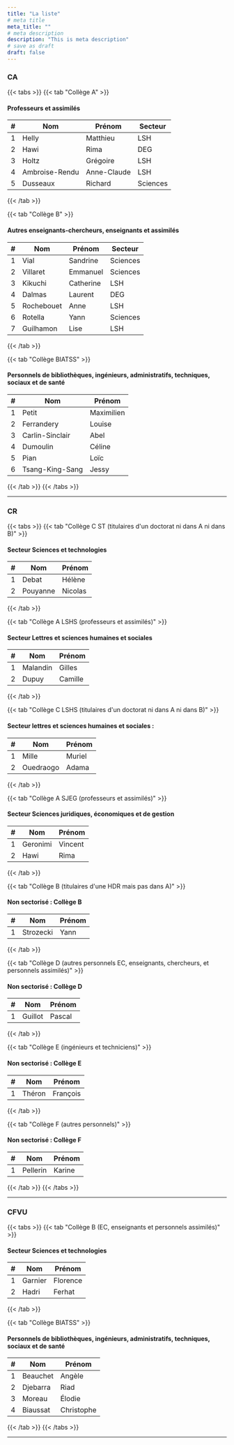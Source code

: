 ```yaml
---
title: "La liste"
# meta title
meta_title: ""
# meta description
description: "This is meta description"
# save as draft
draft: false
---
```


### CA

{{< tabs >}}
{{< tab "Collège A" >}}

#### Professeurs et assimilés

| #  | Nom                        | Prénom      | Secteur   |
|----|----------------------------|-------------|-----------|
| 1  | Helly                      | Matthieu    | LSH       |
| 2  | Hawi                       | Rima        | DEG       |
| 3  | Holtz                      | Grégoire    | LSH       |
| 4  | Ambroise-Rendu             | Anne-Claude | LSH       |
| 5  | Dusseaux                   | Richard     | Sciences  |


{{< /tab >}}

{{< tab "Collège B" >}}

#### Autres enseignants-chercheurs, enseignants et assimilés

| #  | Nom          | Prénom    | Secteur   |
|----|--------------|-----------|-----------|
| 1  | Vial         | Sandrine  | Sciences  |
| 2  | Villaret     | Emmanuel  | Sciences  |
| 3  | Kikuchi      | Catherine | LSH       |
| 4  | Dalmas       | Laurent   | DEG       |
| 5  | Rochebouet   | Anne      | LSH       |
| 6  | Rotella      | Yann      | Sciences  |
| 7  | Guilhamon    | Lise      | LSH       |


{{< /tab >}}

{{< tab "Collège BIATSS" >}}

#### Personnels de bibliothèques, ingénieurs, administratifs, techniques, sociaux et de santé

| #  | Nom             | Prénom      |
|----|-----------------|-------------|
| 1  | Petit           | Maximilien  |
| 2  | Ferrandery      | Louise      |
| 3  | Carlin-Sinclair | Abel        |
| 4  | Dumoulin        | Céline      |
| 5  | Pian            | Loïc        |
| 6  | Tsang-King-Sang | Jessy       |


{{< /tab >}}
{{< /tabs >}}

<hr>

### CR

{{< tabs >}}
{{< tab "Collège C ST (titulaires d'un doctorat ni dans A ni dans B)" >}}

#### Secteur Sciences et technologies

| #  | Nom       | Prénom  |
|----|-----------|---------|
| 1  | Debat     | Hélène  |
| 2  | Pouyanne  | Nicolas |


{{< /tab >}}

{{< tab "Collège A LSHS (professeurs et assimilés)" >}}

#### Secteur Lettres et sciences humaines et sociales 

| #  | Nom       | Prénom  |
|----|-----------|---------|
| 1  | Malandin  | Gilles  |
| 2  | Dupuy     | Camille |


{{< /tab >}}

{{< tab "Collège C LSHS (titulaires d'un doctorat ni dans A ni dans B)" >}}

#### Secteur lettres et sciences humaines et sociales : 

| #  | Nom         | Prénom  |
|----|-------------|---------|
| 1  | Mille       | Muriel  |
| 2  | Ouedraogo   | Adama   |


{{< /tab >}}

{{< tab "Collège A SJEG (professeurs et assimilés)" >}}

#### Secteur Sciences juridiques, économiques et de gestion

| #  | Nom        | Prénom  |
|----|------------|---------|
| 1  | Geronimi   | Vincent |
| 2  | Hawi       | Rima    |


{{< /tab >}}

{{< tab "Collège B (titulaires d'une HDR mais pas dans A)" >}}

#### Non sectorisé : Collège B

| #  | Nom        | Prénom |
|----|------------|--------|
| 1  | Strozecki  | Yann   |


{{< /tab >}}

{{< tab "Collège D (autres personnels EC, enseignants, chercheurs, et personnels assimilés)" >}}

#### Non sectorisé : Collège D

| #  | Nom       | Prénom  |
|----|-----------|---------|
| 1  | Guillot   | Pascal  |


{{< /tab >}}

{{< tab "Collège E (ingénieurs et techniciens)" >}}

#### Non sectorisé : Collège E

| #  | Nom      | Prénom    |
|----|----------|-----------|
| 1  | Théron   | François  |


{{< /tab >}}

{{< tab "Collège F (autres personnels)" >}}

#### Non sectorisé : Collège F

| #  | Nom       | Prénom  |
|----|-----------|---------|
| 1  | Pellerin  | Karine  |


{{< /tab >}}
{{< /tabs >}}

<hr>

### CFVU

{{< tabs >}}
{{< tab "Collège B (EC, enseignants et personnels assimilés)" >}}

#### Secteur Sciences et technologies

| #  | Nom       | Prénom  |
|----|-----------|---------|
| 1  | Garnier   | Florence|
| 2  | Hadri     | Ferhat  |

{{< /tab >}}

{{< tab "Collège BIATSS" >}}

#### Personnels de bibliothèques, ingénieurs, administratifs, techniques, sociaux et de santé

| #  | Nom        | Prénom    |
|----|------------|-----------|
| 1  | Beauchet   | Angèle    |
| 2  | Djebarra   | Riad      |
| 3  | Moreau     | Élodie    |
| 4  | Biaussat   | Christophe|

{{< /tab >}}
{{< /tabs >}}

<hr>


